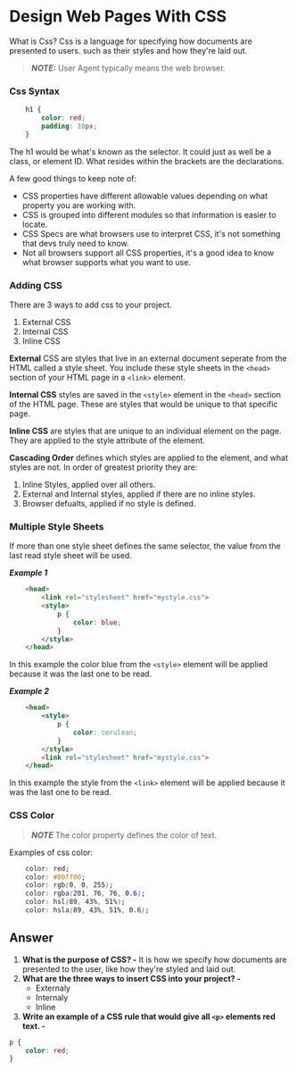 # Design Web Pages With CSS

What is Css? Css is a language for specifying how documents are presented to users. such as their styles and how they're laid out.

> **_NOTE:_**  User Agent typically means the web browser.

### Css Syntax

```css
    h1 {
        color: red;
        padding: 10px;
    }
```

The h1 would be what's known as the selector. It could just as well be a class, or element ID. What resides within the brackets are the declarations.

A few good things to keep note of:

* CSS properties have different allowable values depending on what property you are working with.
* CSS is grouped into different modules so that information is easier to locate.
* CSS Specs are what browsers use to interpret CSS, it's not something that devs truly need to know.
* Not all browsers support all CSS properties, it's a good idea to know what browser supports what you want to use.

### Adding CSS

There are 3 ways to add css to your project.

1. External CSS
2. Internal CSS
3. Inline CSS

**External** CSS are styles that live in an external document seperate from the HTML called a style sheet. You include these style sheets in the `<head>` section of your HTML page in a `<link>` element.

**Internal CSS** styles are saved in the `<style>` element in the `<head>` section of the HTML page. These are styles that would be unique to that specific page.

**Inline CSS** are styles that are unique to an individual element on the page. They are applied to the style attribute of the element.

**Cascading Order** defines which styles are applied to the element, and what styles are not. In order of greatest priority they are:

1. Inline Styles, applied over all others.
2. External and Internal styles, applied if there are no inline styles.
3. Browser defualts, applied if no style is defined.

### Multiple Style Sheets

If more than one style sheet defines the same selector, the value from the last read style sheet will be used.

**_Example 1_**

```html
    <head>
        <link rel="stylesheet" href="mystyle.css">
        <style>
            p {
                color: blue;
            }
        </style>
    </head>
```

In this example the color blue from the `<style>` element will be applied because it was the last one to be read.

**_Example 2_**

```html
    <head>
        <style>
            p {
                color: cerulean;
            }
        </style>
        <link rel="stylesheet" href="mystyle.css">
    </head>
```

In this example the style from the `<link>` element will be applied because it was the last one to be read.

### CSS Color

> **_NOTE_** The color property defines the color of text.

Examples of css color:

```css
    color: red;
    color: #00ff00;
    color: rgb(0, 0, 255);
    color: rgba(201, 76, 76, 0.6);
    color: hsl(89, 43%, 51%);
    color: hsla(89, 43%, 51%, 0.6);
```

## Answer

1. **What is the purpose of CSS? -** It is how we specify how documents are presented to the user, like how they're styled and laid out.
2. **What are the three ways to insert CSS into your project? -**
   * Externaly
   * Internaly
   * Inline
3. **Write an example of a CSS rule that would give all `<p>` elements red text. -**

```css
p { 
    color: red; 
}
```
